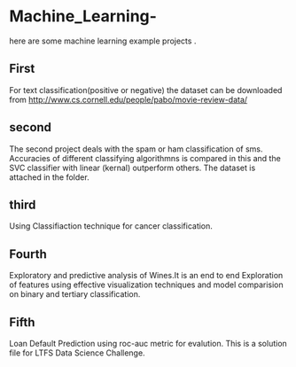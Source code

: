 # Machine_Learning-
here are some machine learning example projects .

## First
For text classification(positive or negative) the dataset can be downloaded from http://www.cs.cornell.edu/people/pabo/movie-review-data/

## second
The second project deals with the spam or ham classification of sms. Accuracies of different classifying algorithmns is compared in this and the SVC classifier with linear (kernal) outperform others. The dataset is attached in the folder.

## third
Using Classifiaction technique for cancer classification.

## Fourth
Exploratory and predictive analysis of Wines.It is an end to end Exploration of features using effective visualization techniques and model comparision on binary and tertiary classification.

## Fifth
Loan Default Prediction using roc-auc metric for evalution.
This is a solution file for LTFS Data Science Challenge.
